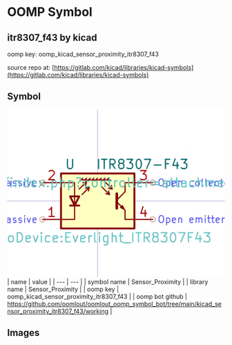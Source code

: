 # OOMP Symbol  
## itr8307_f43  by kicad  
  
oomp key: oomp_kicad_sensor_proximity_itr8307_f43  
  
source repo at: [https://gitlab.com/kicad/libraries/kicad-symbols](https://gitlab.com/kicad/libraries/kicad-symbols)  
## Symbol  
  
[![working.png](working_600.png)](working.png)  
| name | value | 
| --- | --- | 
| symbol name | Sensor_Proximity | 
| library name | Sensor_Proximity | 
| oomp key | oomp_kicad_sensor_proximity_itr8307_f43 | 
| oomp bot github | https://github.com/oomlout/oomlout_oomp_symbol_bot/tree/main/kicad_sensor_proximity_itr8307_f43/working | 
## Images  
